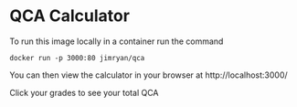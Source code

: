 # QCA Calculator

To run this image locally in a container run the command

`docker run -p 3000:80 jimryan/qca`

You can then view the calculator in your browser at http://localhost:3000/

Click your grades to see your total QCA
